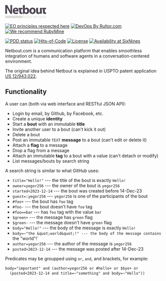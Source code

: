 <img src="/logo.svg" width="132px"/>

[![EO principles respected here](https://www.elegantobjects.org/badge.svg)](https://www.elegantobjects.org)
[![DevOps By Rultor.com](http://www.rultor.com/b/yegor256/netbout)](http://www.rultor.com/p/yegor256/netbout)
[![We recommend RubyMine](https://www.elegantobjects.org/rubymine.svg)](https://www.jetbrains.com/ruby/)

[![PDD status](http://www.0pdd.com/svg?name=yegor256/netbout)](http://www.0pdd.com/p?name=yegor256/netbout)
[![Hits-of-Code](https://hitsofcode.com/github/yegor256/netbout)](https://hitsofcode.com/view/github/yegor256/netbout)
[![License](https://img.shields.io/badge/license-MIT-green.svg)](https://github.com/yegor256/netbout/blob/master/LICENSE.txt)
[![Availability at SixNines](https://www.sixnines.io/b/6fb0)](https://www.sixnines.io/h/6fb0)

Netbout.com is a communication platform that enables smoothless integration
of humans and software agents in a conversation-centered environment.

The original idea behind Netbout is explained in USPTO patent application [US 12/943,022](https://www.google.com/patents/US20120117164).

## Functionality

A user can (both via web interface and RESTful JSON API):
 
  * Login by email, by Github, by Facebook, etc.
  * Create a unique **identity**
  * Start a **bout** with an immutable **title**
  * Invite another user to a bout (can't kick it out)
  * Delete a bout
  * Post an immutable `TEXT` **message** to a bout (can't edit or delete it)
  * Attach a **flag** to a message
  * Drop a flag from a message
  * Attach an immutable **tag** to a bout with a value (can't detach or modify)
  * List messages/bouts by search string

A search string is similar to what GitHub uses:

  * `title="Hello!"` --- the title of the bout is exactly `Hello!`
  * `owner=yegor256` --- the owner of the bout is `yegor256`
  * `started<2023-12-14` --- the bout was created before 14-Dec-23
  * `guest=:yegor256` --- `yegor256` is one of the participants of the bout
  * `#foo+` --- the bout has `foo` tag
  * `#foo-` --- the bout doesn't have `foo` tag
  * `#foo==bar` --- has `foo` tag with the value `bar`
  * `$green+` --- the message has `green` flag
  * `$green-` --- the message doesn't have `green` flag
  * `body="Hello!"` --- the body of the message is exactly `Hello!`
  * `body=~"the &quot;world&quot;!" --- the body of the message contains `the "world"!`
  * `author=yegor256` --- the author of the message is `yegor256`
  * `posted>2023-12-14` --- the message was posted after 14-Dec-23

Predicates may be groupped using `or`, `and`, and brackets, for example:

```
body="important" and (author=yegor256 or #hello+ or $bye+ or
  (posted<2023-12-14 and title=~"something" and body=~"Hello"))
```

